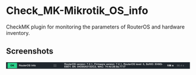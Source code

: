 # Check_MK-Mikrotik_OS_info

CheckMK plugin for monitoring the parameters of RouterOS and hardware inventory.

## Screenshots

![Screenshot 1](https://github.com/WojRep/Check_MK-Mikrotik_OS_info/blob/master/.html/MikroTik_OS_info-01.png?raw=true)

